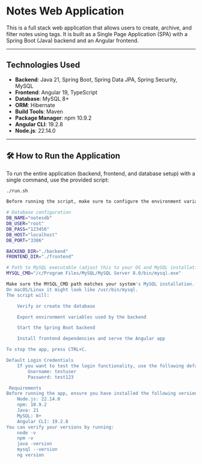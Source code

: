 # Notes Web Application

This is a full stack web application that allows users to create, archive, and filter notes using tags. It is built as a Single Page Application (SPA) with a Spring Boot (Java) backend and an Angular frontend.

---

## Technologies Used

- **Backend**: Java 21, Spring Boot, Spring Data JPA, Spring Security, MySQL
- **Frontend**: Angular 19, TypeScript
- **Database**: MySQL 8+
- **ORM**: Hibernate
- **Build Tools**: Maven
- **Package Manager**: npm 10.9.2
- **Angular CLI**: 19.2.8
- **Node.js**: 22.14.0

---

## 🛠️ How to Run the Application

To run the entire application (backend, frontend, and database setup) with a single command, use the provided script:

```bash
./run.sh

Before running the script, make sure to configure the environment variables at the top of the run.sh (or start.sh) file:

# Database configuration
DB_NAME="notesdb"
DB_USER="root"
DB_PASS="123456"
DB_HOST="localhost"
DB_PORT="3306"

BACKEND_DIR="./backend"
FRONTEND_DIR="./frontend"

# Path to MySQL executable (adjust this to your OS and MySQL installation)
MYSQL_CMD="/c/Program Files/MySQL/MySQL Server 8.0/bin/mysql.exe"

Make sure the MYSQL_CMD path matches your system's MySQL installation.
On macOS/Linux it might look like /usr/bin/mysql.
The script will:

    Verify or create the database

    Export environment variables used by the backend

    Start the Spring Boot backend

    Install frontend dependencies and serve the Angular app

To stop the app, press CTRL+C.

Default Login Credentials
    If you want to test the login functionality, use the following default user:
        Username: testuser
        Password: test123

 Requirements
Before running the app, ensure you have installed the following versions or compatible ones:
    Node.js: 22.14.0
    npm: 10.9.2
    Java: 21
    MySQL: 8+
    Angular CLI: 19.2.8
You can verify your versions by running:
    node -v
    npm -v
    java -version
    mysql --version
    ng version
